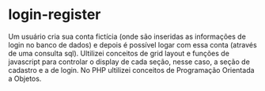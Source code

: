 # login-register
Um usuário cria sua conta fictícia (onde são inseridas as informações de login no banco de dados) e depois é possível logar com essa conta (através de uma consulta sql). Ultilizei conceitos de grid layout e funções de javascript para controlar o display de cada seção, nesse caso, a seção de cadastro e a de login. No PHP ultilizei conceitos de Programação Orientada a Objetos.
